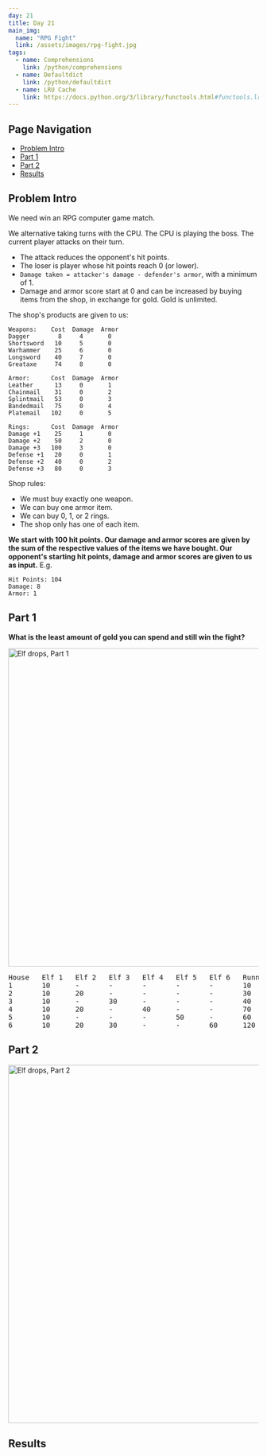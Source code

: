```yaml
---
day: 21
title: Day 21
main_img:
  name: "RPG Fight"
  link: /assets/images/rpg-fight.jpg
tags: 
  - name: Comprehensions
    link: /python/comprehensions
  - name: Defaultdict
    link: /python/defaultdict
  - name: LRU Cache
    link: https://docs.python.org/3/library/functools.html#functools.lru_cache
---
```


## Page Navigation

- [Problem Intro](#problem-intro)
- [Part 1](#part-1)
- [Part 2](#part-2)
- [Results](#results)

## Problem Intro

We need win an RPG computer game match. 

We alternative taking turns with the CPU.  The CPU is playing the boss. The current player attacks on their turn.
- The attack reduces the opponent's hit points.
- The loser is player whose hit points reach 0 (or lower).
- `Damage taken = attacker's damage - defender's armor`, with a minimum of 1.
- Damage and armor score start at 0 and can be increased by buying items from the shop, in exchange for gold. Gold is unlimited.

The shop's products are given to us:

```text
Weapons:    Cost  Damage  Armor
Dagger        8     4       0
Shortsword   10     5       0
Warhammer    25     6       0
Longsword    40     7       0
Greataxe     74     8       0

Armor:      Cost  Damage  Armor
Leather      13     0       1
Chainmail    31     0       2
Splintmail   53     0       3
Bandedmail   75     0       4
Platemail   102     0       5

Rings:      Cost  Damage  Armor
Damage +1    25     1       0
Damage +2    50     2       0
Damage +3   100     3       0
Defense +1   20     0       1
Defense +2   40     0       2
Defense +3   80     0       3
```

Shop rules:
- We must buy exactly one weapon.
- We can buy one armor item.
- We can buy 0, 1, or 2 rings.
- The shop only has one of each item.

**We start with 100 hit points. Our damage and armor scores are given by the sum of the respective values of the items we have bought. Our opponent's starting hit points, damage and armor scores are given to us as input.** E.g.

```text
Hit Points: 104
Damage: 8
Armor: 1
```

## Part 1

**What is the least amount of gold you can spend and still win the fight?**


<img src="{{'/assets/images/elf_delivery_pt1_output.png' | relative_url }}" alt="Elf drops, Part 1" width="640px" />

<pre class="language-plaintext highlighter-rouge highlight">
<grn>House</grn>   Elf 1   Elf 2   Elf 3   Elf 4   Elf 5   Elf 6   <ylw>Running Total</ylw>
<grn>1</grn>       10      -       -       -       -       -       <ylw>10</ylw>
<grn>2</grn>       10      20      -       -       -       -       <ylw>30</ylw>
<grn>3</grn>       10      -       30      -       -       -       <ylw>40</ylw>
<grn>4</grn>       10      20      -       40      -       -       <ylw>70</ylw>
<grn>5</grn>       10      -       -       -       50      -       <ylw>60</ylw>
<grn>6</grn>       10      20      30      -       -       60      <ylw>120</ylw>
</pre>

## Part 2

<img src="{{'/assets/images/elf_delivery_pt2_output.png' | relative_url }}" alt="Elf drops, Part 2" width="720px" />

## Results
